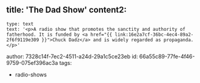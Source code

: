 title: 'The Dad Show'
content2:
  -
    type: text
    text: '<p>A radio show that promotes the sanctity and authority of fatherhood. It is funded by <a href="{{ link:16e2a7cf-36bc-4ec4-89a2-2f6f9119e309 }}">Chuck Dadz</a> and is widely regarded as propaganda.</p>'
author: 7328c14f-7ec2-4511-a24d-29a1c5ce23eb
id: 66a55c89-77fe-4f46-9759-075ef396ac3a
tags:
  - radio-shows
